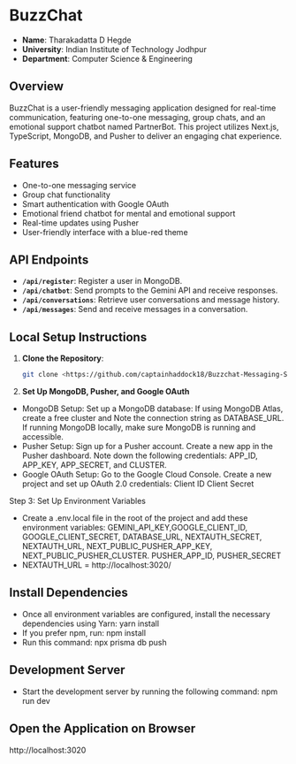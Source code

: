 # BuzzChat

- **Name**: Tharakadatta D Hegde
- **University**: Indian Institute of Technology Jodhpur
- **Department**: Computer Science & Engineering

## Overview
BuzzChat is a user-friendly messaging application designed for real-time communication, featuring one-to-one messaging, group chats, and an emotional support chatbot named PartnerBot. This project utilizes Next.js, TypeScript, MongoDB, and Pusher to deliver an engaging chat experience.

## Features
- One-to-one messaging service
- Group chat functionality
- Smart authentication with Google OAuth
- Emotional friend chatbot for mental and emotional support
- Real-time updates using Pusher
- User-friendly interface with a blue-red theme

## API Endpoints
- **`/api/register`**: Register a user in MongoDB.
- **`/api/chatbot`**: Send prompts to the Gemini API and receive responses.
- **`/api/conversations`**: Retrieve user conversations and message history.
- **`/api/messages`**: Send and receive messages in a conversation.

## Local Setup Instructions
1. **Clone the Repository**:
   ```bash
   git clone <https://github.com/captainhaddock18/Buzzchat-Messaging-Service>
2. **Set Up MongoDB, Pusher, and Google OAuth**
- MongoDB Setup:
      Set up a MongoDB database:
      If using MongoDB Atlas, create a free cluster and Note the connection string as DATABASE_URL.
      If running MongoDB locally, make sure MongoDB is running and accessible.
- Pusher Setup:
      Sign up for a Pusher account.
      Create a new app in the Pusher dashboard.
      Note down the following credentials: APP_ID, APP_KEY, APP_SECRET, and CLUSTER.
- Google OAuth Setup:
      Go to the Google Cloud Console.
      Create a new project and set up OAuth 2.0 credentials:
      Client ID
      Client Secret
  
      
Step 3: Set Up Environment Variables
- Create a .env.local file in the root of the project and add these environment variables: 
GEMINI_API_KEY,GOOGLE_CLIENT_ID, GOOGLE_CLIENT_SECRET, DATABASE_URL, NEXTAUTH_SECRET, NEXTAUTH_URL, NEXT_PUBLIC_PUSHER_APP_KEY, NEXT_PUBLIC_PUSHER_CLUSTER. PUSHER_APP_ID, PUSHER_SECRET
- NEXTAUTH_URL = http://localhost:3020/
## Install Dependencies
- Once all environment variables are configured, install the necessary dependencies using Yarn:
   yarn install
- If you prefer npm, run:
   npm install
- Run this command: npx prisma db push

## Development Server
- Start the development server by running the following command:
npm run dev

## Open the Application on Browser 
http://localhost:3020
